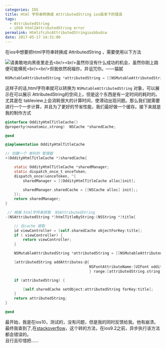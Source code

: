 ```yaml
---
categories: IOS
title: Html 字符串转换成 AttributedString ios版本下的错误
tags:
  - AttributedString
  - iOS8 html2AttributedString error
permalink: HtmlzfczhcAttributedStringiosbbxdcw
date: 2017-05-17 14:31:00
---
```


在ios中想要把html字符串转换成 AttributedString ，需要使用以下方法


![](http://image.msiter.com/stock-photo-212192603.jpg "请勇敢地向黑夜里走去<br/><br/>虽然你没有什么成功的机会，虽然你刚上路便可能横死<br/><br/>但我依然祝福你，并诅咒你。——猫腻")

<!-- more -->

````objectivec
NSMutableAttributedString *attributedString = [[NSMutableAttributedString alloc] initWithData:[title dataUsingEncoding:NSUnicodeStringEncoding]  options:@{ NSDocumentTypeDocumentAttribute: NSHTMLTextDocumentType } documentAttributes:nil error:nil];
````

这样子的话,html字符串就可以转换为 `NSMutableAttributedString` 对象，可以展示在可以展示 AttributedString的空间上，但是这个东西是有一定时间的耗时的。      
尤其是在 tableview上会消耗很大的计算时间，使滑动出现问题。那么我们就需要进行一个一步计算，并且为了更好的节省性能，我们最好做一个缓存。接下来就是我的制作方式

````objectivec
@interface OddityHtmlTitleCache()
@property(nonatomic,strong)  NSCache *sharedCache;

@end

@implementation OddityHtmlTitleCache

// 创建一个 单利的 管理器
+(OddityHtmlTitleCache *)sharedCache{

    static OddityHtmlTitleCache *sharedManager;
    static dispatch_once_t onceToken;
    dispatch_once(&onceToken, ^{
        sharedManager = [[OddityHtmlTitleCache alloc]init];

        sharedManager.sharedCache = [[NSCache alloc] init];;
    });
    return sharedManager;
}

 // 根据 html字符串获取  NSAttributedString
-(NSAttributedString *)htmlTitleByString:(NSString *)title{

    // 在cache 提取
    id viewController = [self.sharedCache objectForKey:title];
    if ( viewController) {
        return viewController;
    }

    NSMutableAttributedString *attributedString = [[NSMutableAttributedString alloc] initWithData:[title dataUsingEncoding:NSUnicodeStringEncoding]  options:@{ NSDocumentTypeDocumentAttribute: NSHTMLTextDocumentType } documentAttributes:nil error:nil];

    [attributedString addAttributes:@{
                                      NSFontAttributeName:[UIFont oddity_font3],
                                      } range:[attributedString.string fullRange]];

    if (attributedString) {

        [self.sharedCache setObject:attributedString forKey:title];
    }
    return attributedString;
}

@end

````

最开始，我是在ios10，测试的，没有问题，但是我的同时反馈给我。他有崩溃。        
最终我查到了,在[stackoverflow](http://stackoverflow.com/questions/28915954/nsattributedstring-initwithdata-and-nshtmltextdocumenttype-crash-if-not-on-main)，这个转的方法，在ios9.2之前，异步执行该方法都会错误的。       
且行且珍惜把……
